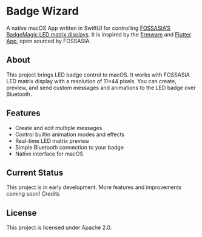 # Badge Wizard
A native macOS App written in SwiftUI for controlling [FOSSASIA’S BadgeMagic LED matrix displays](https://badgemagic.fossasia.org). It is inspired by the [firmware](https://github.com/fossasia/badgemagic-firmware) and [Flutter App](https://github.com/fossasia/badgemagic-app), open sourced by FOSSASIA.

## About
This project brings LED badge control to macOS. It works with FOSSASIA LED matrix display with a resolution of 11×44 pixels. You can create, preview, and send custom messages and animations to the LED badge over Bluetooth.

## Features
- Create and edit multiple messages
- Control builtin animation modes and effects
- Real-time LED matrix preview
- Simple Bluetooth connection to your badge
- Native interface for macOS

## Current Status
This project is in early development. More features and improvements coming soon!
Credits

## License
This project is licensed under Apache 2.0.
